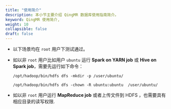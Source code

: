 ```yaml
---
title: "使用简介"
description: 本小节主要介绍 QingMR 数据库使用指南简介。 
keyword: QingMR 使用简介,
weight: 10
collapsible: false
draft: false
---
```




- 以下场景均在 `root` 用户下测试通过。

- 如以非 `root` 用户比如用户 `ubuntu` 运行 **Spark on YARN job** 或 **Hive on Spark job**，需要先运行如下命令：

   ```shell
   /opt/hadoop/bin/hdfs dfs -mkdir -p /user/ubuntu/

   /opt/hadoop/bin/hdfs dfs -chown -R ubuntu:ubuntu  /user/ubuntu/
   ```

- 如以非 `root` 用户运行 **MapReduce job** 或者上传文件到 HDFS ，也需要具有相应目录的读写权限.
